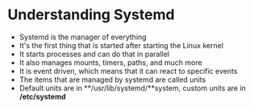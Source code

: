 # Understanding Systemd

* Systemd is the manager of everything&#x20;
* It's the first thing that is started after starting the Linux kernel&#x20;
* It starts processes and can do that in parallel&#x20;
* It also manages mounts, timers, paths, and much more&#x20;
* It is event driven, which means that it can react to specific events
* The items that are managed by systemd are called units&#x20;
* Default units are in **/usr/lib/systemd/**system, custom units are in **/etc/systemd**
